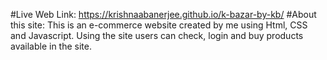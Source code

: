 #Live Web Link:
https://krishnaabanerjee.github.io/k-bazar-by-kb/
#About this site:
This is an e-commerce website created by me using Html, CSS and Javascript.
Using the site users can check, login and buy products available in the site.



 

